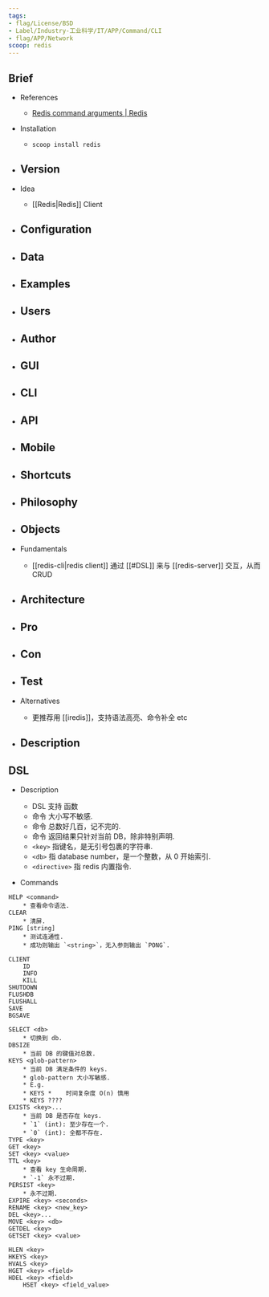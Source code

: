 ```yaml
---
tags:
- flag/License/BSD
- Label/Industry-工业科学/IT/APP/Command/CLI
- flag/APP/Network
scoop: redis
---
```


## Brief

- References
    - [Redis command arguments | Redis](https://redis.io/docs/reference/command-arguments/)

- Installation
    - `scoop install redis`

- Version
    - 

- Idea
    - [[Redis|Redis]] Client

- Configuration
    - 

- Data
    - 

- Examples
    - 

- Users
    - 

- Author
    - 

- GUI
    - 

- CLI
    - 

- API
    - 

- Mobile
    - 

- Shortcuts
    - 

- Philosophy
    - 

- Objects
    - 

- Fundamentals
    - [[redis-cli|redis client]] 通过 [[#DSL]] 来与 [[redis-server]] 交互，从而 CRUD

- Architecture
    - 

- Pro
    - 

- Con
    - 

- Test
    - 

- Alternatives
    - 更推荐用 [[iredis]]，支持语法高亮、命令补全 etc

- Description
    - 


## DSL

- Description
    - DSL 支持 函数
    - 命令 大小写不敏感.
    - 命令 总数好几百，记不完的.
    - 命令 返回结果只针对当前 DB，除非特别声明.
    - `<key>` 指键名，是无引号包裹的字符串.
    - `<db>` 指 database number，是一个整数，从 0 开始索引.
    - `<directive>` 指 redis 内置指令.

- Commands
```redis
HELP <command>
    * 查看命令语法.
CLEAR
    * 清屏.
PING [string]
    * 测试连通性.
    * 成功则输出 `<string>`，无入参则输出 `PONG`.

CLIENT
    ID
    INFO
    KILL
SHUTDOWN
FLUSHDB
FLUSHALL
SAVE
BGSAVE

SELECT <db>
    * 切换到 db.
DBSIZE
    * 当前 DB 的键值对总数.
KEYS <glob-pattern>
    * 当前 DB 满足条件的 keys.
    * glob-pattern 大小写敏感.
    * E.g.
    * KEYS *    时间复杂度 O(n) 慎用
    * KEYS ????
EXISTS <key>...
    * 当前 DB 是否存在 keys.
    * `1` (int): 至少存在一个.
    * `0` (int): 全都不存在.
TYPE <key>
GET <key>
SET <key> <value>
TTL <key>
    * 查看 key 生命周期.
    * `-1` 永不过期.
PERSIST <key>
    * 永不过期.
EXPIRE <key> <seconds>
RENAME <key> <new_key>
DEL <key>...
MOVE <key> <db>
GETDEL <key>
GETSET <key> <value>

HLEN <key>
HKEYS <key>
HVALS <key>
HGET <key> <field>
HDEL <key> <field>
    HSET <key> <field_value>
```
